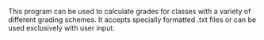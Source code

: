 This program can be used to calculate grades for classes with a variety of different grading schemes. It accepts specially formatted .txt files or can be used exclusively with user input. 
